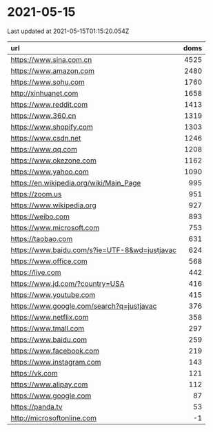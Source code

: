 # 2021-05-15

<!-- BEGIN -->
Last updated at 2021-05-15T01:15:20.054Z

url | doms
:- | -:
https://www.sina.com.cn | 4525
https://www.amazon.com | 2480
https://www.sohu.com | 1760
http://xinhuanet.com | 1658
https://www.reddit.com | 1413
https://www.360.cn | 1319
https://www.shopify.com | 1303
https://www.csdn.net | 1246
https://www.qq.com | 1208
https://www.okezone.com | 1162
https://www.yahoo.com | 1090
https://en.wikipedia.org/wiki/Main_Page | 995
https://zoom.us | 951
https://www.wikipedia.org | 927
https://weibo.com | 893
https://www.microsoft.com | 753
https://taobao.com | 631
https://www.baidu.com/s?ie=UTF-8&wd=justjavac | 624
https://www.office.com | 568
https://live.com | 442
https://www.jd.com/?country=USA | 416
https://www.youtube.com | 415
https://www.google.com/search?q=justjavac | 376
https://www.netflix.com | 358
https://www.tmall.com | 297
https://www.baidu.com | 259
https://www.facebook.com | 219
https://www.instagram.com | 143
https://vk.com | 121
https://www.alipay.com | 112
https://www.google.com | 87
https://panda.tv | 53
http://microsoftonline.com | -1
<!-- END -->
